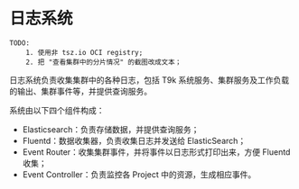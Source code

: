 # 日志系统

```
TODO:
    1. 使用非 tsz.io OCI registry;
    2. 把 "查看集群中的分片情况" 的截图改成文本；
```


日志系统负责收集集群中的各种日志，包括 T9k 系统服务、集群服务及工作负载的输出、集群事件等，并提供查询服务。

系统由以下四个组件构成：

* Elasticsearch：负责存储数据，并提供查询服务；
* Fluentd：数据收集器，负责收集日志并发送给 ElasticSearch；
* Event Router：收集集群事件，并将事件以日志形式打印出来，方便 Fluentd 收集；
* Event Controller：负责监控各 Project 中的资源，生成相应事件。
